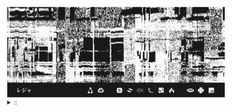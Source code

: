 <img src="./banner.png">
<details><summary> :: </summary>
<!--START_SECTION:waka-->

```
From: 09 August 2024 - To: 29 March 2025

Total Time: 1,192 hrs 37 mins

Python                     342 hrs 36 mins ///////------------------   26.54 %
Markdown                   208 hrs 52 mins ////---------------------   16.18 %
PHP                        192 hrs 57 mins ////---------------------   14.95 %
Other                      98 hrs 6 mins   //-----------------------   07.60 %
```

<!--END_SECTION:waka-->
</details>
